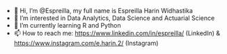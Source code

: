 - 👋 Hi, I’m @Espreilla, my full name is Espreilla Harin Widhastika
- 👀 I’m interested in Data Analytics, Data Science and Actuarial Science
- 🌱 I’m currently learning R and Python
- 📫 How to reach me: https://www.linkedin.com/in/espreilla/ (LinkedIn) & https://www.instagram.com/e.harin.2/ (Instagram)

<!---
Espreilla/Espreilla is a ✨ special ✨ repository because its `README.md` (this file) appears on your GitHub profile.
You can click the Preview link to take a look at your changes.
--->
